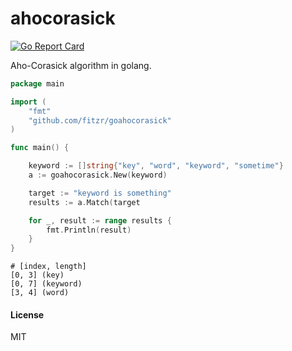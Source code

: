 ahocorasick
===========
[![Go Report Card](https://goreportcard.com/badge/github.com/fitzr/goahocorasick)](https://goreportcard.com/report/github.com/fitzr/goahocorasick)

Aho-Corasick algorithm in golang.

~~~ go
package main

import (
    "fmt"
    "github.com/fitzr/goahocorasick"
)

func main() {

    keyword := []string{"key", "word", "keyword", "sometime"}
    a := goahocorasick.New(keyword)

    target := "keyword is something"
    results := a.Match(target

    for _, result := range results {
        fmt.Println(result)
    }
}
~~~

~~~
# [index, length]
[0, 3] (key)
[0, 7] (keyword)
[3, 4] (word)
~~~

#### License
MIT